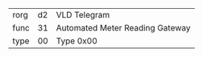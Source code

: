 
|    |   |   |
| -- | - | - |
| rorg | d2 | VLD Telegram |
| func | 31 | Automated Meter Reading Gateway |
| type | 00 | Type 0x00 |
